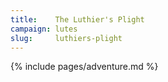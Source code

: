 ```yaml
---
title:    The Luthier's Plight
campaign: lutes
slug:     luthiers-plight
---
```


{% include pages/adventure.md %}
